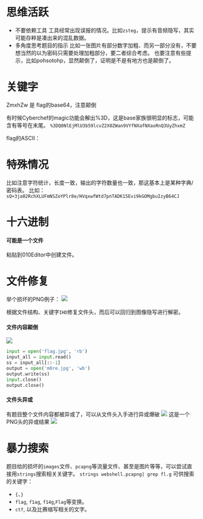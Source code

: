 # 思维活跃
- 不要依赖工具
工具经常出现误报的情况。比如`zsteg`，提示有音频隐写，其实可能存粹是凑出来的混乱数据。
- 多角度思考题目的指示
比如一张图片有部分数字加粗、而另一部分没有，不要想当然的以为密码只需要处理加粗部分，要二者综合考虑。
也要注意有些提示，比如pohsotohp，显然颠倒了，证明是不是有地方也是颠倒了。


# 关键字

ZmxhZw 是 flag的base64，注意颠倒

有时候Cyberchef的magic功能会解出%3D，这是base家族很明显的标志，可能含有等号在末尾。
`%3DQ0NlEjMlU3b59lcvZ2X0ZWan9VYfNXafNXaoRnQ3UyZhxmZ`

flag的ASCII：

# 特殊情况

比如注意字符统计，长度一致，输出的字符数量也一致，那这基本上是某种字典/密码表。
比如：`sQ+3ja02RchXLUFmNSZoYPlr8e/HVqxwfWtd7pnTADK15Evi9kGOMgbuIzyB64CJ`


# 十六进制
#### 可能是一个文件
粘贴到010Editor中创建文件。

# 文件修复

举个损坏的PNG例子：
![](../../attachments/Pasted%20image%2020230805144424.png)

根据文件结构、关键字`IHD`修复文件头，而后可以回归到图像隐写进行解密。

#### 文件内容颠倒
![](../../attachments/Pasted%20image%2020230902133734.png)
```python
input = open('flag.jpg', 'rb') 
input_all = input.read() 
ss = input_all[::-1] 
output = open('m0re.jpg', 'wb') 
output.write(ss) 
input.close() 
output.close()
```
#### 文件头异或
有题目整个文件内容都被异或了，可以从文件头入手进行异或爆破
![](../../attachments/Pasted%20image%2020230902132123.png)
这是一个PNG头的异或结果
![](../../attachments/Pasted%20image%2020230902132207.png)


# 暴力搜索

题目给的损坏的`images`文件、`pcapng`等流量文件、甚至是图片等等，可以尝试直接用`strings`搜索相关关键字。
`strings webshell.pcapng| grep fl.g`
可供搜索的关键字：
- `{`、`}`
- `flag`, `f1ag`, `f14g`,`Flag`等变换。
- `ctf`, 以及比赛缩写相关的文字。